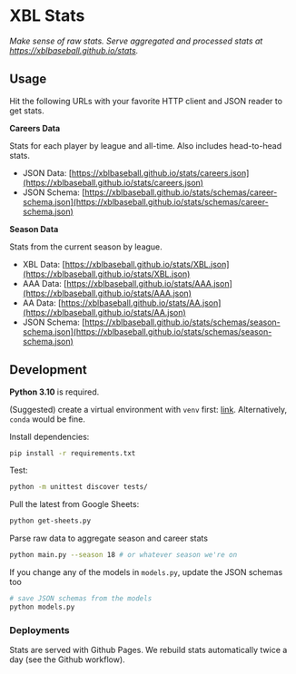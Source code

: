 # XBL Stats

_Make sense of raw stats. Serve aggregated and processed stats at https://xblbaseball.github.io/stats._

## Usage

Hit the following URLs with your favorite HTTP client and JSON reader to get stats.

**Careers Data**

Stats for each player by league and all-time. Also includes head-to-head stats.

- JSON Data: [https://xblbaseball.github.io/stats/careers.json](https://xblbaseball.github.io/stats/careers.json)
- JSON Schema: [https://xblbaseball.github.io/stats/schemas/career-schema.json](https://xblbaseball.github.io/stats/schemas/career-schema.json)

**Season Data**

Stats from the current season by league.

- XBL Data: [https://xblbaseball.github.io/stats/XBL.json](https://xblbaseball.github.io/stats/XBL.json)
- AAA Data: [https://xblbaseball.github.io/stats/AAA.json](https://xblbaseball.github.io/stats/AAA.json)
- AA Data: [https://xblbaseball.github.io/stats/AA.json](https://xblbaseball.github.io/stats/AA.json)
- JSON Schema: [https://xblbaseball.github.io/stats/schemas/season-schema.json](https://xblbaseball.github.io/stats/schemas/season-schema.json)

## Development

**Python 3.10** is required.

(Suggested) create a virtual environment with `venv` first: [link](https://docs.python.org/3/library/venv.html). Alternatively, `conda` would be fine.

Install dependencies:

```sh
pip install -r requirements.txt
```

Test:

```sh
python -m unittest discover tests/
```

Pull the latest from Google Sheets:

```sh
python get-sheets.py
```

Parse raw data to aggregate season and career stats

```sh
python main.py --season 18 # or whatever season we're on
```

If you change any of the models in `models.py`, update the JSON schemas too

```sh
# save JSON schemas from the models
python models.py
```

### Deployments

Stats are served with Github Pages. We rebuild stats automatically twice a day (see the Github workflow).
